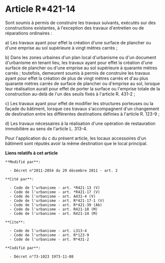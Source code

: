# Article R*421-14

Sont soumis à permis de construire les travaux suivants, exécutés sur des constructions existantes, à l'exception des travaux
d'entretien ou de réparations ordinaires : 

a) Les travaux ayant pour effet la création d'une surface de plancher ou d'une emprise au sol supérieure à vingt mètres
carrés ; 

b) Dans les zones urbaines d'un plan local d'urbanisme ou d'un document d'urbanisme en tenant lieu, les travaux ayant pour
effet la création d'une surface de plancher ou d'une emprise au sol supérieure à quarante mètres carrés ; toutefois,
demeurent soumis à permis de construire les travaux ayant pour effet la création de plus de vingt mètres carrés et d'au plus
quarante mètres carrés de surface de plancher ou d'emprise au sol, lorsque leur réalisation aurait pour effet de porter la
surface ou l'emprise totale de la construction au-delà de l'un des seuils fixés à l'article R. 431-2 ; 

c) Les travaux ayant pour effet de modifier les structures porteuses ou la façade du bâtiment, lorsque ces travaux
s'accompagnent d'un changement de destination entre les différentes destinations définies à l'article R. 123-9 ; 

d) Les travaux nécessaires à la réalisation d'une opération de restauration immobilière au sens de l'article L. 313-4. 

Pour l'application du c du présent article, les locaux accessoires d'un bâtiment sont réputés avoir la même destination que
le local principal.

**Liens relatifs à cet article**

	**Modifié par**:

	  - Décret n°2011-2054 du 29 décembre 2011 - art. 2

	**Cité par**:

	  - Code de l'urbanisme - art. *R421-13 (V)
	  - Code de l'urbanisme - art. *R421-17 (V)
	  - Code de l'urbanisme - art. A431-4 (V)
	  - Code de l'urbanisme - art. R*421-17-1 (V)
	  - Code de l'urbanisme - art. R*421-39 (Ab)
	  - Code de l'urbanisme - art. R421-18 (M)
	  - Code de l'urbanisme - art. R421-24 (M)

	**Cite**:

	  - Code de l'urbanisme - art. L313-4
	  - Code de l'urbanisme - art. R*123-9
	  - Code de l'urbanisme - art. R*431-2

	**Codifié par**:

	  - Décret n°73-1023 1973-11-08
